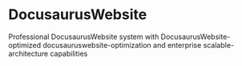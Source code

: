 # DocusaurusWebsite
Professional DocusaurusWebsite system with DocusaurusWebsite-optimized docusauruswebsite-optimization and enterprise scalable-architecture capabilities
